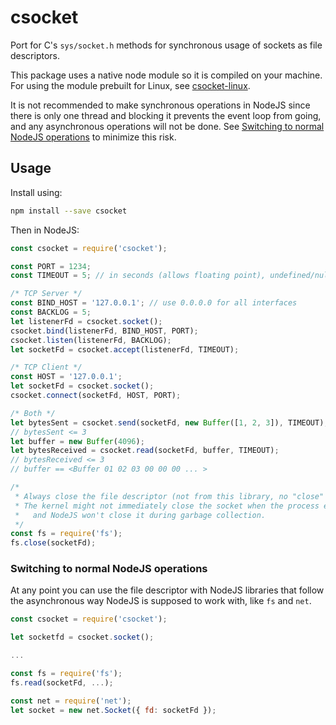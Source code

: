 # csocket

Port for C's `sys/socket.h` methods for synchronous usage of sockets as file descriptors.

This package uses a native node module so it is compiled on your machine.
For using the module prebuilt for Linux, see [csocket-linux](https://www.npmjs.com/package/csocket-linux).

It is not recommended to make synchronous operations in NodeJS since there is only one thread
and blocking it prevents the event loop from going, and any asynchronous operations will not
be done. See [Switching to normal NodeJS operations](#switching-to-normal-nodejs-operations)
to minimize this risk.

## Usage

Install using:

```bash
npm install --save csocket
```

Then in NodeJS:

```javascript
const csocket = require('csocket');

const PORT = 1234;
const TIMEOUT = 5; // in seconds (allows floating point), undefined/null/0 for no timeout

/* TCP Server */
const BIND_HOST = '127.0.0.1'; // use 0.0.0.0 for all interfaces
const BACKLOG = 5;
let listenerFd = csocket.socket();
csocket.bind(listenerFd, BIND_HOST, PORT);
csocket.listen(listenerFd, BACKLOG);
let socketFd = csocket.accept(listenerFd, TIMEOUT);

/* TCP Client */
const HOST = '127.0.0.1';
let socketFd = csocket.socket();
csocket.connect(socketFd, HOST, PORT);

/* Both */
let bytesSent = csocket.send(socketFd, new Buffer([1, 2, 3]), TIMEOUT);
// bytesSent <= 3
let buffer = new Buffer(4096);
let bytesReceived = csocket.read(socketFd, buffer, TIMEOUT);
// bytesReceived <= 3
// buffer == <Buffer 01 02 03 00 00 00 ... >

/*
 * Always close the file descriptor (not from this library, no "close" in sys/socket.h).
 * The kernel might not immediately close the socket when the process exits,
 *   and NodeJS won't close it during garbage collection.
 */
const fs = require('fs');
fs.close(socketFd);
```

### Switching to normal NodeJS operations

At any point you can use the file descriptor with NodeJS libraries that follow
the asynchronous way NodeJS is supposed to work with, like `fs` and `net`.

```javascript
const csocket = require('csocket');

let socketfd = csocket.socket();

...

const fs = require('fs');
fs.read(socketFd, ...);

const net = require('net');
let socket = new net.Socket({ fd: socketFd });
```
